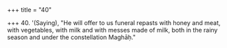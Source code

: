 +++
title = "40"

+++
40. '(Saying), "He will offer to us funeral repasts with honey and meat, with vegetables, with milk and with messes made of milk, both in the rainy season and under the constellation Maghāḥ."
